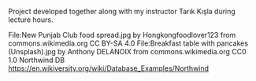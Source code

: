 Project developed together along with my instructor Tarık Kışla during lecture hours.

File:New Punjab Club food spread.jpg by Hongkongfoodlover123 from commons.wikimedia.org CC BY-SA 4.0
File:Breakfast table with pancakes (Unsplash).jpg by Anthony DELANOIX from commons.wikimedia.org CC0 1.0
Northwind DB https://en.wikiversity.org/wiki/Database_Examples/Northwind
